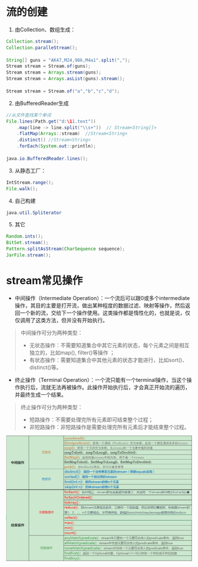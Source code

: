 # 流的创建
1. 由Collection、数组生成：
```java
Collection.stream();
Collection.paralleStream();

String[] guns = "AK47,M24,98k,M4a1".split(",");
Stream stream = Stream.of(guns);
Stream stream = Arrays.stream(guns);
Stream stream = Arrays.asList(guns).stream();

Stream stream = Stream.of("a","b","c","d");
```
2. 由BufferedReader生成
```java
//从文件查找某个单词
File.lines(Path.get("d:\11.text"))
    .map(line -> line.split("\\s+"))  // Stream<String[]>
    .flatMap(Arrays::stream)  //Stream<String>
    .distinct() //Stream<String>
    .forEach(System.out::println);

java.io.BufferedReader.lines();
```
3. 从静态工厂：
```java
IntStream.range();
File.walk();
```
4. 自己构建
```java
java.util.Spliterator
```
5. 其它
```java
Random.ints();
BitSet.stream();
Pattern.splitAsStream(CharSequence sequence);
JarFile.stream();
```
# stream常见操作
- 中间操作（Intermediate Operation）：一个流后可以跟0或多个intermediate操作，其目的主要是打开流，做出某种程度的数据过滤、映射等操作，然后返回一个新的流，交给下一个操作使用。这类操作都是惰性化的，也就是说，仅仅调用了这类方法，但并没有开始执行。  
>中间操作可分为两种类型：
>- 无状态操作：不需要知道集合中其它元素的状态，每个元素之间是相互独立的，比如map(), filter()等操作 ；
>- 有状态操作：需要知道集合中其他元素的状态才能进行，比如sort()、distinct()等。

- 终止操作（Terminal Operation）：一个流只能有一个terminal操作，当这个操作执行后，流就无法再被操作。此操作开始执行后，才会真正开始流的遍历，并最终生成一个结果。
>终止操作可分为两种类型：
>- 短路操作：不需要处理完所有元素即可结束整个过程；
>- 非短路操作：非短路操作是需要处理完所有元素后才能结束整个过程。

![](img/streamOperate.png)